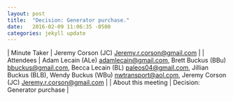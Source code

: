 ```yaml
---
layout: post
title:  "Decision: Generator purchase."
date:   2016-02-09 11:06:35 -0500
categories: jekyll update
---
```


| Minute Taker | Jeremy Corson (JC) <Jeremy.r.corson@gmail.com> |
| Attendees | Adam Lecain (ALe) <adamlecain@gmail.com>, Brett Buckus (BBu) <bbuckus@gmail.com>, Becca Lecain (BL) <paleos04@gmail.com>, Jillian Buckus (BLB), Wendy Buckus (WBu) <nwtransport@aol.com>, Jeremy Corson (JC) <Jeremy.r.corson@gmail.com> |
| About this meeting | Decision: Generator purchase |